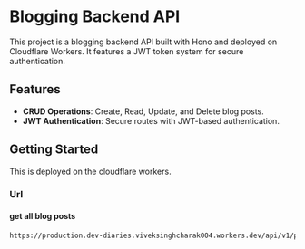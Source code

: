 # Blogging Backend API

This project is a blogging backend API built with Hono and deployed on Cloudflare Workers. It features a JWT token system for secure authentication.

## Features

- **CRUD Operations**: Create, Read, Update, and Delete blog posts.
- **JWT Authentication**: Secure routes with JWT-based authentication.

## Getting Started

This is deployed on the cloudflare workers.

### Url

#### get all blog posts

```sh
https://production.dev-diaries.viveksinghcharak004.workers.dev/api/v1/post

```
